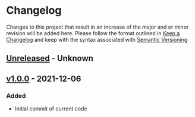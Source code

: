 # Changelog
Changes to this project that result in an increase of the major and or minor revision will be added here. Please follow the format outlined in [Keep a Changelog](http://keepachangelog.com/en/1.0.0/) and keep with the syntax associated with [Semantic Versioning](https://semver.org/)

## [Unreleased] - Unknown

## [v1.0.0] - 2021-12-06
### Added
- Initial commit of current code

[Unreleased]: https://github.com/UCO-HPC/buddy_vmd/compare/v1.0.0...devel
[v1.0.0]: https://github.com/UCO-HPC/buddy_vmd/releases/tag/v1.0.0
